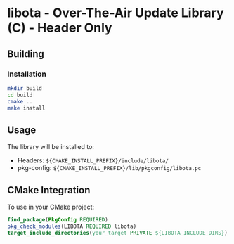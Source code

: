 # libota - Over-The-Air Update Library (C) - Header Only

## Building

### Installation
```bash
mkdir build
cd build
cmake ..
make install
```

## Usage

The library will be installed to:
- Headers: `${CMAKE_INSTALL_PREFIX}/include/libota/`
- pkg-config: `${CMAKE_INSTALL_PREFIX}/lib/pkgconfig/libota.pc`

## CMake Integration

To use in your CMake project:
```cmake
find_package(PkgConfig REQUIRED)
pkg_check_modules(LIBOTA REQUIRED libota)
target_include_directories(your_target PRIVATE ${LIBOTA_INCLUDE_DIRS})
```
